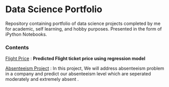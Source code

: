 # Data Science Portfolio
Repository containing portfolio of data science projects completed by me for academic, self learning, and hobby purposes. Presented in the form of iPython Notebooks.

### Contents
[Flight Price](https://github.com/ugursavci/My-Data-Science-Portfolio/tree/main/Flight%20Price) :  **Predicted Flight ticket price using regression model**

[Absenteeism Project](https://github.com/ugursavci/My-Data-Science-Portfolio/tree/main/Absenteeism_Project) : In this project, We will address absenteeism problem in a company and predict our absenteeism level which are seperated moderately and extremely absent .
